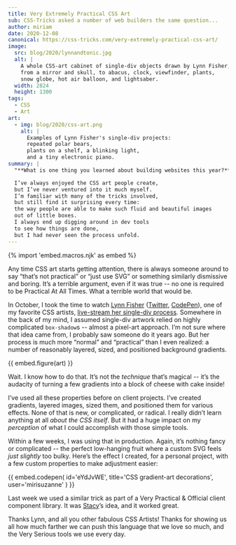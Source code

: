 ```yaml
---
title: Very Extremely Practical CSS Art
sub: CSS-Tricks asked a number of web builders the same question...
author: miriam
date: 2020-12-08
canonical: https://css-tricks.com/very-extremely-practical-css-art/
image:
  src: blog/2020/lynnandtonic.jpg
  alt: |
    A whole CSS-art cabinet of single-div objects drawn by Lynn Fisher,
    from a mirror and skull, to abacus, clock, viewfinder, plants,
    snow globe, hot air balloon, and lightsaber.
  width: 2824
  height: 1300
tags:
  - CSS
  - Art
art:
  - img: blog/2020/css-art.png
    alt: |
      Examples of Lynn Fisher's single-div projects:
      repeated polar bears,
      plants on a shelf, a blinking light,
      and a tiny electronic piano.
summary: |
  "**What is one thing you learned about building websites this year?**"

  I’ve always enjoyed the CSS art people create,
  but I’ve never ventured into it much myself.
  I’m familiar with many of the tricks involved,
  but still find it surprising every time:
  the way people are able to make such fluid and beautiful images
  out of little boxes.
  I always end up digging around in dev tools
  to see how things are done,
  but I had never seen the process unfold.
---
```


{% import 'embed.macros.njk' as embed %}

Any time CSS art starts getting attention,
there is always someone around to say
“that’s not practical” or “just use SVG”
or something similarly dismissive and boring.
It’s a terrible argument,
even if it was true --
no one is required to be Practical At All Times.
What a terrible world that would be.

In October, I took the time to watch
[Lynn Fisher](https://lynnandtonic.com/)
([Twitter](https://twitter.com/lynnandtonic),
[CodePen](https://codepen.io/lynnandtonic)),
one of my favorite CSS artists,
[live-stream her single-div process](https://t.co/PdLH6v4brk).
Somewhere in the back of my mind,
I assumed single-div artwork
relied on highly complicated `box-shadow`s --
almost a pixel-art approach.
I’m not sure where that idea came from,
I probably saw someone do it years ago.
But her process is much more “normal” and “practical” than I even realized:
a number of reasonably layered, sized,
and positioned background gradients.

{{ embed.figure(art) }}

Wait. I know how to do that.
It’s not the *technique* that’s magical --
it’s the audacity of turning a few gradients
into a block of cheese with cake inside!

I’ve used all these properties before on client projects.
I’ve created gradients, layered images, sized them,
and positioned them for various effects.
None of that is new, or complicated, or radical.
I really didn’t learn anything at all *about the CSS itself*.
But it had a huge impact on my *perception*
of what I could accomplish with those simple tools.

Within a few weeks, I was using that in production.
Again, it’s nothing fancy or complicated --
the perfect low-hanging fruit
where a custom SVG feels *just slightly* too bulky.
Here’s the effect I created, for a personal project,
with a few custom properties to make adjustment easier:

{{ embed.codepen(
  id='eYdJvWE',
  title='CSS gradient-art decorations',
  user='mirisuzanne'
) }}

Last week we used a similar trick
as part of a Very Practical & Official
client component library.
It was [Stacy](/authors/stacy/)’s idea,
and it worked great.

Thanks Lynn,
and all you other fabulous CSS Artists!
Thanks for showing us all how much farther
we can push this language that we love so much,
and the Very Serious tools we use every day.
